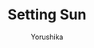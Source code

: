---
title: 'Setting Sun'
author: 'Yorushika'
category: 'JPop'
img: '/images/song-img-2.png'
ytlink: 'bqigIHMComE'
lyrics: |
  頬色に
  茜さす日は柔らかに 爆ぜた
  斜陽に
  僕らは目も開かぬまま

  悲しくってしようがないんだ
  お日様で手が濡れた
  眩しくって仕方がないし
  途方に暮れた帰り

  落ちて
  行くように
  茜が差したから

  もう少しで
  僕は僕を一つは愛せたのに
  斜陽に
  気付けば目も開かぬまま
  静かな夕凪の中

  悲しくってしようがないんだ
  お日様に手が触れた
  とろとろと燃えるみたいに
  指先ばかり焦げた

  高く成った葡萄みたいだ
  届かないからやめて
  僕は恋をしたんだろうか
  あのお日様のように

  落ちて
  いくのに
  理由もないのならもう
  Ah

  頬色に
  茜さす日は柔らかに 爆ぜた
  斜陽も
  僕らの道をただ照らすのなら
  
  もう少しで
  僕は僕を一つは愛せるのに
  斜陽に
  はにかむ貴方が見えた
  静かな夕凪の中
  僕らは目も開かぬまま
---